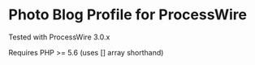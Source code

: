 # Photo Blog Profile for ProcessWire

Tested with ProcessWire 3.0.x

Requires PHP >= 5.6 (uses [] array shorthand)
